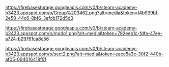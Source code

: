 https://firebasestorage.googleapis.com/v0/b/steam-academy-b3423.appspot.com/o/Group%203462.png?alt=media&token=f4b939bf-2e58-44c6-8bf6-3efdb172d5d3

https://firebasestorage.googleapis.com/v0/b/steam-academy-b3423.appspot.com/o/modo1.png?alt=media&token=792eeb1c-fdfa-47ee-a724-b29761ca8c56

https://firebasestorage.googleapis.com/v0/b/steam-academy-b3423.appspot.com/o/sect2.png?alt=media&token=eacc5a3c-30f2-440b-af05-094016418f9f
